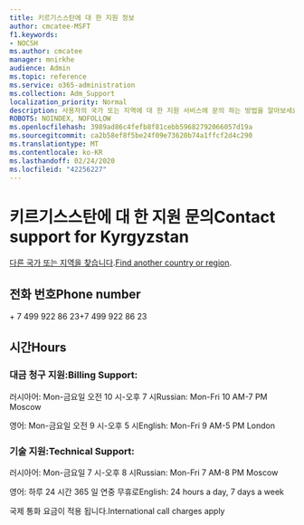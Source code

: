 ```yaml
---
title: 키르기스스탄에 대 한 지원 정보
author: cmcatee-MSFT
f1.keywords:
- NOCSH
ms.author: cmcatee
manager: mnirkhe
audience: Admin
ms.topic: reference
ms.service: o365-administration
ms.collection: Adm_Support
localization_priority: Normal
description: 사용자의 국가 또는 지역에 대 한 지원 서비스에 문의 하는 방법을 알아보세요.
ROBOTS: NOINDEX, NOFOLLOW
ms.openlocfilehash: 3989ad86c4fefb8f81cebb59682792066057d19a
ms.sourcegitcommit: ca2b58ef8f5be24f09e73620b74a1ffcf2d4c290
ms.translationtype: MT
ms.contentlocale: ko-KR
ms.lasthandoff: 02/24/2020
ms.locfileid: "42256227"
---
```

# <a name="contact-support-for-kyrgyzstan"></a><span data-ttu-id="b8477-103">키르기스스탄에 대 한 지원 문의</span><span class="sxs-lookup"><span data-stu-id="b8477-103">Contact support for Kyrgyzstan</span></span>

<span data-ttu-id="b8477-104">[다른 국가 또는 지역을 찾습니다](../contact-support-for-business-products.md).</span><span class="sxs-lookup"><span data-stu-id="b8477-104">[Find another country or region](../contact-support-for-business-products.md).</span></span>

## <a name="phone-number"></a><span data-ttu-id="b8477-105">전화 번호</span><span class="sxs-lookup"><span data-stu-id="b8477-105">Phone number</span></span>
<span data-ttu-id="b8477-106">+ 7 499 922 86 23</span><span class="sxs-lookup"><span data-stu-id="b8477-106">+7 499 922 86 23</span></span>

## <a name="hours"></a><span data-ttu-id="b8477-107">시간</span><span class="sxs-lookup"><span data-stu-id="b8477-107">Hours</span></span>
### <a name="billing-support"></a><span data-ttu-id="b8477-108">대금 청구 지원:</span><span class="sxs-lookup"><span data-stu-id="b8477-108">Billing Support:</span></span>

<span data-ttu-id="b8477-109">러시아어: Mon-금요일 오전 10 시-오후 7 시</span><span class="sxs-lookup"><span data-stu-id="b8477-109">Russian: Mon-Fri 10 AM-7 PM Moscow</span></span>

<span data-ttu-id="b8477-110">영어: Mon-금요일 오전 9 시-오후 5 시</span><span class="sxs-lookup"><span data-stu-id="b8477-110">English: Mon-Fri 9 AM-5 PM London</span></span>

### <a name="technical-support"></a><span data-ttu-id="b8477-111">기술 지원:</span><span class="sxs-lookup"><span data-stu-id="b8477-111">Technical Support:</span></span>

<span data-ttu-id="b8477-112">러시아어: Mon-금요일 7 시-오후 8 시</span><span class="sxs-lookup"><span data-stu-id="b8477-112">Russian: Mon-Fri 7 AM-8 PM Moscow</span></span>

<span data-ttu-id="b8477-113">영어: 하루 24 시간 365 일 연중 무휴로</span><span class="sxs-lookup"><span data-stu-id="b8477-113">English: 24 hours a day, 7 days a week</span></span>

<span data-ttu-id="b8477-114">국제 통화 요금이 적용 됩니다.</span><span class="sxs-lookup"><span data-stu-id="b8477-114">International call charges apply</span></span>